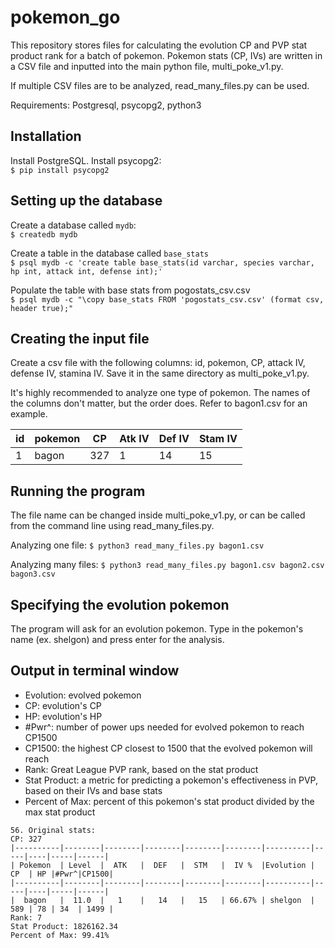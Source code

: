# pokemon_go

This repository stores files for calculating the evolution CP and PVP stat product rank for a batch of pokemon.
Pokemon stats (CP, IVs) are written in a CSV file and inputted into the main python file, multi_poke_v1.py.

If multiple CSV files are to be analyzed, read_many_files.py can be used.

Requirements:
Postgresql, psycopg2, python3

## Installation
Install PostgreSQL. Install psycopg2:  
`$ pip install psycopg2`

## Setting up the database
Create a database called `mydb`:  
`$ createdb mydb`

Create a table in the database called `base_stats`  
`$ psql mydb -c 'create table base_stats(id varchar, species varchar, hp int, attack int, defense int);'`

Populate the table with base stats from pogostats_csv.csv  
`$ psql mydb -c "\copy base_stats FROM 'pogostats_csv.csv' (format csv, header true);"`

## Creating the input file
Create a csv file with the following columns: id, pokemon, CP, attack IV, defense IV, stamina IV. Save it in the same directory as multi_poke_v1.py.

It's highly recommended to analyze one type of pokemon. The names of the columns don't matter, but the order does. Refer to bagon1.csv for an example. 

| id | pokemon | CP | Atk IV | Def IV | Stam IV|
| ------ | ------ | ------ | ------ | ------ | ------ |
| 1 | bagon | 327 | 1 | 14 | 15 |


## Running the program
The file name can be changed inside multi_poke_v1.py, or can be called from the command line using read_many_files.py.

Analyzing one file:
`$ python3 read_many_files.py bagon1.csv`

Analyzing many files:
`$ python3 read_many_files.py bagon1.csv bagon2.csv bagon3.csv`

## Specifying the evolution pokemon
The program will ask for an evolution pokemon. Type in the pokemon's name (ex. shelgon) and press enter for the analysis.

## Output in terminal window
* Evolution: evolved pokemon  
* CP: evolution's CP  
* HP: evolution's HP  
* #Pwr^: number of power ups needed for evolved pokemon to reach CP1500  
* CP1500: the highest CP closest to 1500 that the evolved pokemon will reach  
* Rank: Great League PVP rank, based on the stat product  
* Stat Product: a metric for predicting a pokemon's effectiveness in PVP, based on their IVs and base stats  
* Percent of Max: percent of this pokemon's stat product divided by the max stat product  
```
56. Original stats:
CP: 327
|----------|--------|--------|--------|--------|--------|----------|-----|----|-----|------|
| Pokemon  | Level  |  ATK   |  DEF   |  STM   |  IV %  |Evolution | CP  | HP |#Pwr^|CP1500|
|----------|--------|--------|--------|--------|--------|----------|-----|----|-----|------|
|  bagon   |  11.0  |   1    |   14   |   15   | 66.67% | shelgon  | 589 | 78 | 34  | 1499 |
Rank: 7
Stat Product: 1826162.34
Percent of Max: 99.41%
```